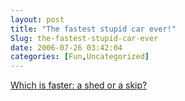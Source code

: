 ```yaml
---
layout: post
title: "The fastest stupid car ever!"
Slug: the-fastest-stupid-car-ever
date: 2006-07-26 03:42:04
categories: [Fun,Uncategorized]
---
```

[Which is faster: a shed or a skip?](http://www.supadump.com/videos/044-autos.php)
